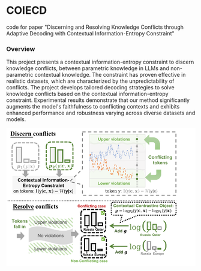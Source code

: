 # COIECD
code for paper "Discerning and Resolving Knowledge Conflicts through Adaptive Decoding with Contextual Information-Entropy Constraint"

### Overview
This project presents a contextual information-entropy constraint to discern knowledge conflicts, between parametric knowledge in LLMs and non-parametric contextual knowledge. The constraint has proven effective in realistic datasets, which are characterized by the unpredictability of conflicts.
The project develops tailored decoding strategies to solve knowledge conflicts based on the contextual information-entropy constraint. Experimental results demonstrate that our method significantly augments the model's faithfulness to conflicting contexts and exhibits enhanced performance and robustness varying across diverse datasets and models.

<p align="center">
  <img src="method-acl.pdf" width="1000" title="COIECD method overview" alt="">
</p>
